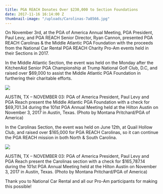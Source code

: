 ```yaml
---
title: PGA REACH Donates Over $230,000 to Section Foundations
date: 2017-11-16 16:14:00 Z
thumbnail-image: "/uploads/Carolinas-7a8566.jpg"
---
```


On November 3rd, at the PGA of America Annual Meeting, PGA President, Paul Levy, and PGA REACH Senior Director, Ryan Cannon, presented PGA REACH Carolinas & the Middle Atlantic PGA Foundation with the proceeds from the National Car Rental PGA REACH Charity Pro-Am events held in their Sections in 2017.

In the Middle Atlantic Section, the event was held on the Monday after the KitchenAid Senior PGA Championship at Trump National Golf Club, D.C, and raised over $69,000 to assist the Middle Atlantic PGA Foundation in furthering their charitable efforts.

![][1]

AUSTIN, TX – NOVEMBER 03: PGA of America President, Paul Levy and PGA Reach present the Middle Atlantic PGA Foundation with a check for $69,701.34 during the 101st PGA Annual Meeting held at the Hilton Austin on November 3, 2017 in Austin, Texas. (Photo by Montana Pritchard/PGA of America)

In the Carolinas Section, the event was held on June 12th, at Quail Hollow Club, and raised over $165,000 for PGA REACH Carolinas, so it can continue the PGA REACH mission in both North & South Carolina.

![][2]

AUSTIN, TX – NOVEMBER 03: PGA of America President, Paul Levy and PGA Reach present the Carolinas section with a check for $165,787.14 during the 101st PGA Annual Meeting held at the Hilton Austin on November 3, 2017 in Austin, Texas. (Photo by Montana Pritchard/PGA of America)

Thank you to National Car Rental and all our Pro-Am participants for making this possible!

 

[1]: https://pgareach.org/wp-content/uploads/2017/11/MiddleAtlantic-1024x913.jpg
[2]: https://pgareach.org/wp-content/uploads/2017/11/Carolinas-1024x682.jpg